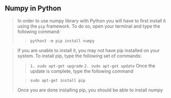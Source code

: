 ## Numpy in Python

> In order to use numpy library with Python you will have to 
> first install it using the `pip` framework. To do so, open
> your terminal and type the following command:
> 
> > `python3 -m pip install numpy`

> If you are unable to install it, you may not have pip
> installed on your system. To install pip, type the
> following set of commands:
>
> > `1. sudo apt-get upgrade`
> > `2. sudo apt-get update`
> Once the update is complete, type the following
> command
> 
> > `sudo apt-get install pip`
>
> Once you are done installing pip, you should be able
> to install numpy

